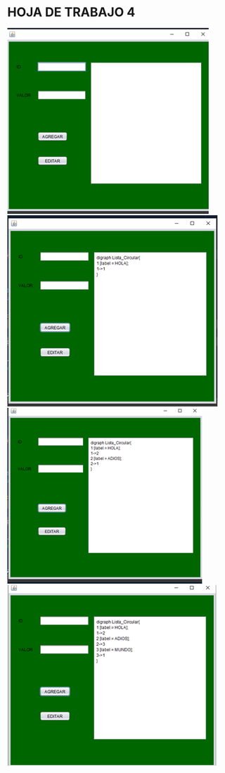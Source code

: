 # HOJA DE TRABAJO 4

![image](IMAGENES/CAPTURA1.png)
![image](IMAGENES/CAPTURA2.png)
![image](IMAGENES/CAPTURA3.png)
![image](IMAGENES/CAPTURA4.png)










